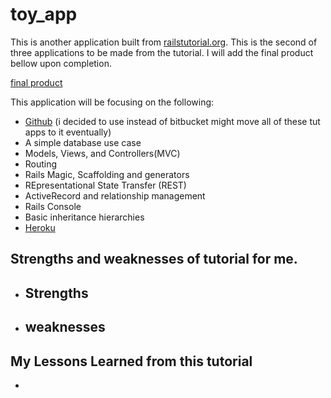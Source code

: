 # toy_app
This is another application built from [railstutorial.org](https://www.railstutorial.org/book/toy_app). This is the second of three applications to be made from the tutorial. I will add the final product bellow upon completion.

[final product](https://gentle-shelf-63578.herokuapp.com/)

This application will be focusing on the following:
  - [Github](github.com) (i decided to use instead of bitbucket might move all of these tut apps to it eventually)
  - A simple database use case
  - Models, Views, and Controllers(MVC)
  - Routing
  - Rails Magic, Scaffolding and generators
  - REpresentational State Transfer (REST)
  - ActiveRecord and relationship management
  - Rails Console
  - Basic inheritance hierarchies
  - [Heroku](heroku.com)

## Strengths and weaknesses of tutorial for me.
  * Strengths
    -
  * weaknesses
    -

## My Lessons Learned from this tutorial
*
